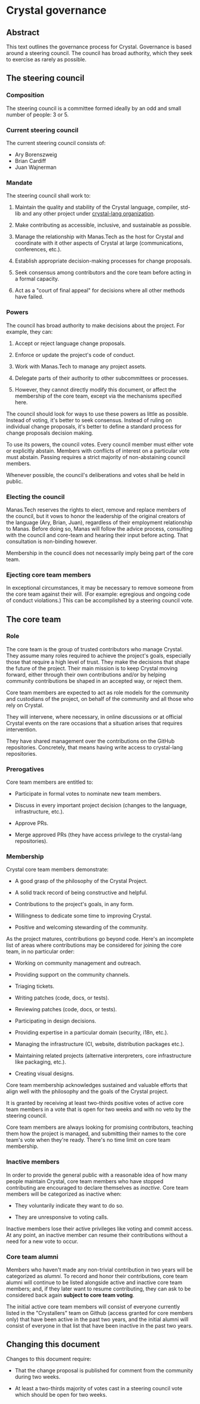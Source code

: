 # Crystal governance

## Abstract

This text outlines the governance process for Crystal. Governance is based around a steering council. The council has broad authority, which they seek to exercise as rarely as possible.

## The steering council

### Composition

The steering council is a committee formed ideally by an odd and small number of people: 3 or 5.

### Current steering council

The current steering council consists of:

- Ary Borenszweig
- Brian Cardiff
- Juan Wajnerman

### Mandate

The steering council shall work to:

1. Maintain the quality and stability of the Crystal language, compiler, std-lib and any other project under [crystal-lang organization](http://github.com/crystal-lang).

2. Make contributing as accessible, inclusive, and sustainable as possible.

3. Manage the relationship with Manas.Tech as the host for Crystal and coordinate with it other aspects of Crystal at large (communications, conferences, etc.).

4. Establish appropriate decision-making processes for change proposals.

5. Seek consensus among contributors and the core team before acting in a formal capacity.

6. Act as a "court of final appeal" for decisions where all other methods have failed.

### Powers

The council has broad authority to make decisions about the project. For example, they can:

1. Accept or reject language change proposals.

2. Enforce or update the project's code of conduct.

3. Work with Manas.Tech to manage any project assets.

4. Delegate parts of their authority to other subcommittees or processes.

5. However, they cannot directly modify this document, or affect the membership of the core team, except via the mechanisms specified here.

The council should look for ways to use these powers as little as possible. Instead of voting, it's better to seek consensus. Instead of ruling on individual change proposals, it's better to define a standard process for change proposals decision making.

To use its powers, the council votes. Every council member must either vote or explicitly abstain. Members with conflicts of interest on a particular vote must abstain. Passing requires a strict majority of non-abstaining council members.

Whenever possible, the council's deliberations and votes shall be held in public.

### Electing the council

Manas.Tech reserves the rights to elect, remove and replace members of the council, but it vows to honor the leadership of the original creators of the language (Ary, Brian, Juan), regardless of their employment relationship to Manas. Before doing so, Manas will follow the advice process, consulting with the council and core-team and hearing their input before acting. That consultation is non-binding however.

Membership in the council does not necessarily imply being part of the core team.

### Ejecting core team members

In exceptional circumstances, it may be necessary to remove someone from the core team against their will. (For example: egregious and ongoing code of conduct violations.) This can be accomplished by a steering council vote.

## The core team

### Role

The core team is the group of trusted contributors who manage Crystal. They assume many roles required to achieve the project's goals, especially those that require a high level of trust. They make the decisions that shape the future of the project. Their main mission is to keep Crystal moving forward, either through their own contributions and/or by helping community contributions be shaped in an accepted way, or reject them.

Core team members are expected to act as role models for the community and custodians of the project, on behalf of the community and all those who rely on Crystal.

They will intervene, where necessary, in online discussions or at official Crystal events on the rare occasions that a situation arises that requires intervention.

They have shared management over the contributions on the GitHub repositories. Concretely, that means having write access to crystal-lang repositories.

### Prerogatives

Core team members are entitled to:

* Participate in formal votes to nominate new team members.

* Discuss in every important project decision (changes to the language, infrastructure, etc.).

* Approve PRs.

* Merge approved PRs (they have access privilege to the crystal-lang repositories).

### Membership

Crystal core team members demonstrate:

* A good grasp of the philosophy of the Crystal Project.

* A solid track record of being constructive and helpful.

* Contributions to the project's goals, in any form.

* Willingness to dedicate some time to improving Crystal.

* Positive and welcoming stewarding of the community.

As the project matures, contributions go beyond code. Here's an incomplete list of areas where contributions may be considered for joining the core team, in no particular order:

* Working on community management and outreach.

* Providing support on the community channels.

* Triaging tickets.

* Writing patches (code, docs, or tests).

* Reviewing patches (code, docs, or tests).

* Participating in design decisions.

* Providing expertise in a particular domain (security, i18n, etc.).

* Managing the infrastructure (CI, website, distribution packages etc.).

* Maintaining related projects (alternative interpreters, core infrastructure like packaging, etc.).

* Creating visual designs.

Core team membership acknowledges sustained and valuable efforts that align well with the philosophy and the goals of the Crystal project.

It is granted by receiving at least two-thirds positive votes of active core team members in a vote that is open for two weeks and with no veto by the steering council.

Core team members are always looking for promising contributors, teaching them how the project is managed, and submitting their names to the core team's vote when they're ready. There's no time limit on core team membership.

### Inactive members

In order to provide the general public with a reasonable idea of how many people maintain Crystal, core team members who have stopped contributing are encouraged to declare themselves as _inactive_. Core team members will be categorized as inactive when:

* They voluntarily indicate they want to do so.

* They are unresponsive to voting calls.

Inactive members lose their active privileges like voting and commit access. At any point, an inactive member can resume their contributions without a need for a new vote to occur.

### Core team alumni

Members who haven't made any non-trivial contribution in two years will be categorized as _alumni_. To record and honor their contributions, core team alumni will continue to be listed alongside active and inactive core team members; and, if they later want to resume contributing, they can ask to be considered back again **subject to core team voting**.

The initial active core team members will consist of everyone currently listed in the "Crystallers" team on Github (access granted for core members only) that have been active in the past two years, and the initial alumni will consist of everyone in that list that have been inactive in the past two years.

## Changing this document

Changes to this document require:

* That the change proposal is published for comment from the community during two weeks.

* At least a two-thirds majority of votes cast in a steering council vote which should be open for two weeks.

